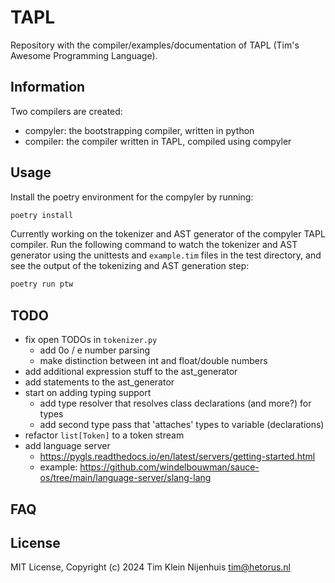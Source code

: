 # TAPL

Repository with the compiler/examples/documentation of TAPL (Tim's Awesome Programming Language).

## Information

Two compilers are created:

- compyler: the bootstrapping compiler, written in python
- compiler: the compiler written in TAPL, compiled using compyler

## Usage

Install the poetry environment for the compyler by running:

```bash
poetry install
```

Currently working on the tokenizer and AST generator of the compyler TAPL compiler.
Run the following command to watch the tokenizer and AST generator using the unittests and `example.tim` files in the test directory, and see the output of the tokenizing and AST generation step:

```bash
poetry run ptw
```

## TODO

- fix open TODOs in `tokenizer.py`
  - add 0o / e number parsing
  - make distinction between int and float/double numbers
- add additional expression stuff to the ast_generator
- add statements to the ast_generator
- start on adding typing support
  - add type resolver that resolves class declarations (and more?) for types
  - add second type pass that 'attaches' types to variable (declarations)
- refactor `list[Token]` to a token stream
- add language server
  - https://pygls.readthedocs.io/en/latest/servers/getting-started.html
  - example: https://github.com/windelbouwman/sauce-os/tree/main/language-server/slang-lang

## FAQ

## License

MIT License, Copyright (c) 2024 Tim Klein Nijenhuis <tim@hetorus.nl>
